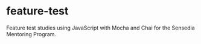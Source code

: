 # feature-test
Feature test studies using JavaScript with Mocha and Chai for the Sensedia Mentoring Program.
